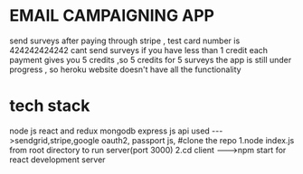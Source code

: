 # EMAIL CAMPAIGNING APP
send surveys after paying through stripe , test card number is 424242424242
cant send surveys if you have less than 1 credit
each payment gives you 5 credits ,so 5 credits for 5 surveys
the app is still under progress , so  heroku website doesn't have all the functionality

# tech stack
 node js
 react and redux
 mongodb
 express js
 api used --->sendgrid,stripe,google oauth2, passport js,
 #clone the repo
 1.node index.js from root directory to run server(port 3000)
 2.cd client --->npm start for react development server
